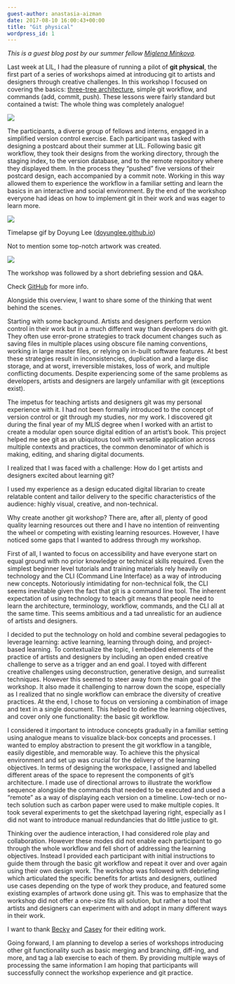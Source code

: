 ```yaml
---
guest-author: anastasia-aizman
date: 2017-08-10 16:00:43+00:00
title: "Git physical"
wordpress_id: 1
---
```


_This is a guest blog post by our summer fellow [Miglena Minkova](http://miglenaminkova.com/)._

Last week at LIL, I had the pleasure of running a pilot of **git physical**, the first part of a series of workshops aimed at introducing git to artists and designers through creative challenges. In this workshop I focused on covering the basics: [three-tree architecture](https://git-scm.com/book/en/v2/Getting-Started-Git-Basics), simple git workflow, and commands (add, commit, push). These lessons were fairly standard but contained a twist: The whole thing was completely analogue!

![](file:///Users/rcremona/Desktop/Blog%20_%20Library%20Innovation%20Lab_files/participants-workshop-1.2-copy.jpg)

The participants, a diverse group of fellows and interns, engaged in a simplified version control exercise. Each participant was tasked with designing a postcard about their summer at LIL. Following basic git workflow, they took their designs from the working directory, through the staging index, to the version database, and to the remote repository where they displayed them. In the process they “pushed” five versions of their postcard design, each accompanied by a commit note. Working in this way allowed them to experience the workflow in a familiar setting and learn the basics in an interactive and social environment. By the end of the workshop everyone had ideas on how to implement git in their work and was eager to learn more.

![](file:///Users/rcremona/Desktop/Blog%20_%20Library%20Innovation%20Lab_files/s1-smaller-copy.gif)

Timelapse gif by Doyung Lee ([doyunglee.github.io](http://doyunglee.github.com/))

Not to mention some top-notch artwork was created.

![](file:///Users/rcremona/Desktop/Blog%20_%20Library%20Innovation%20Lab_files/IMG_20170802_165639169.jpg)

The workshop was followed by a short debriefing session and Q&A.

Check [GitHub](https://github.com/MMinkova/git-physical) for more info.

Alongside this overview, I want to share some of the thinking that went behind the scenes.

Starting with some background. Artists and designers perform version control in their work but in a much different way than developers do with git. They often use error-prone strategies to track document changes such as saving files in multiple places using obscure file naming conventions, working in large master files, or relying on in-built software features. At best these strategies result in inconsistencies, duplication and a large disc storage, and at worst, irreversible mistakes, loss of work, and multiple conflicting documents. Despite experiencing some of the same problems as developers, artists and designers are largely unfamiliar with git (exceptions exist).

The impetus for teaching artists and designers git was my personal experience with it. I had not been formally introduced to the concept of version control or git through my studies, nor my work. I discovered git during the final year of my MLIS degree when I worked with an artist to create a modular open source digital edition of an artist’s book. This project helped me see git as an ubiquitous tool with versatile application across multiple contexts and practices, the common denominator of which is making, editing, and sharing digital documents.

I realized that I was faced with a challenge: How do I get artists and designers excited about learning git?

I used my experience as a design educated digital librarian to create relatable content and tailor delivery to the specific characteristics of the audience: highly visual, creative, and non-technical.

Why create another git workshop? There are, after all, plenty of good quality learning resources out there and I have no intention of reinventing the wheel or competing with existing learning resources. However, I have noticed some gaps that I wanted to address through my workshop.

First of all, I wanted to focus on accessibility and have everyone start on equal ground with no prior knowledge or technical skills required. Even the simplest beginner level tutorials and training materials rely heavily on technology and the CLI (Command Line Interface) as a way of introducing new concepts. Notoriously intimidating for non-technical folk, the CLI seems inevitable given the fact that git is a command line tool. The inherent expectation of using technology to teach git means that people need to learn the architecture, terminology, workflow, commands, and the CLI all at the same time. This seems ambitious and a tad unrealistic for an audience of artists and designers.

I decided to put the technology on hold and combine several pedagogies to leverage learning: active learning, learning through doing, and project-based learning. To contextualize the topic, I embedded elements of the practice of artists and designers by including an open ended creative challenge to serve as a trigger and an end goal. I toyed with different creative challenges using deconstruction, generative design, and surrealist techniques. However this seemed to steer away from the main goal of the workshop. It also made it challenging to narrow down the scope, especially as I realized that no single workflow can embrace the diversity of creative practices. At the end, I chose to focus on versioning a combination of image and text in a single document. This helped to define the learning objectives, and cover only one functionality: the basic git workflow.

I considered it important to introduce concepts gradually in a familiar setting using analogue means to visualize black-box concepts and processes. I wanted to employ abstraction to present the git workflow in a tangible, easily digestible, and memorable way. To achieve this the physical environment and set up was crucial for the delivery of the learning objectives.
In terms of designing the workspace, I assigned and labelled different areas of the space to represent the components of git’s architecture. I made use of directional arrows to illustrate the workflow sequence alongside the commands that needed to be executed and used a “remote” as a way of displaying each version on a timeline. Low-tech or no-tech solution such as carbon paper were used to make multiple copies. It took several experiments to get the sketchpad layering right, especially as I did not want to introduce manual redundancies that do little justice to git.

Thinking over the audience interaction, I had considered role play and collaboration. However these modes did not enable each participant to go through the whole workflow and fell short of addressing the learning objectives. Instead I provided each participant with initial instructions to guide them through the basic git workflow and repeat it over and over again using their own design work. The workshop was followed with debriefing which articulated the specific benefits for artists and designers, outlined use cases depending on the type of work they produce, and featured some existing examples of artwork done using git. This was to emphasize that the workshop did not offer a one-size fits all solution, but rather a tool that artists and designers can experiment with and adopt in many different ways in their work.

I want to thank [Becky](https://twitter.com/RebeccaCremona) and [Casey](https://twitter.com/cgruppioni) for their editing work.

Going forward, I am planning to develop a series of workshops introducing other git functionality such as basic merging and branching, diff-ing, and more, and tag a lab exercise to each of them. By providing multiple ways of processing the same information I am hoping that participants will successfully connect the workshop experience and git practice.
